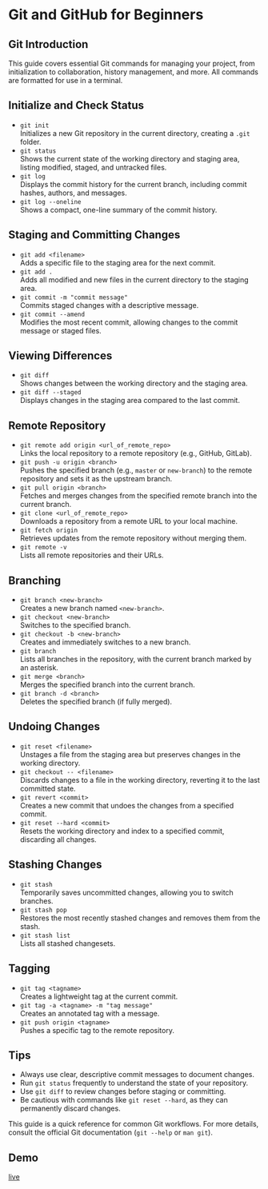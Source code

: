 # Git and GitHub for Beginners

## Git Introduction

This guide covers essential Git commands for managing your project, from initialization to collaboration, history management, and more. All commands are formatted for use in a terminal.

## Initialize and Check Status

- `git init`  
  Initializes a new Git repository in the current directory, creating a `.git` folder.
- `git status`  
  Shows the current state of the working directory and staging area, listing modified, staged, and untracked files.
- `git log`  
  Displays the commit history for the current branch, including commit hashes, authors, and messages.
- `git log --oneline`  
  Shows a compact, one-line summary of the commit history.

## Staging and Committing Changes

- `git add <filename>`  
  Adds a specific file to the staging area for the next commit.
- `git add .`  
  Adds all modified and new files in the current directory to the staging area.
- `git commit -m "commit message"`  
  Commits staged changes with a descriptive message.
- `git commit --amend`  
  Modifies the most recent commit, allowing changes to the commit message or staged files.

## Viewing Differences

- `git diff`  
  Shows changes between the working directory and the staging area.
- `git diff --staged`  
  Displays changes in the staging area compared to the last commit.

## Remote Repository

- `git remote add origin <url_of_remote_repo>`  
  Links the local repository to a remote repository (e.g., GitHub, GitLab).
- `git push -u origin <branch>`  
  Pushes the specified branch (e.g., `master` or `new-branch`) to the remote repository and sets it as the upstream branch.
- `git pull origin <branch>`  
  Fetches and merges changes from the specified remote branch into the current branch.
- `git clone <url_of_remote_repo>`  
  Downloads a repository from a remote URL to your local machine.
- `git fetch origin`  
  Retrieves updates from the remote repository without merging them.
- `git remote -v`  
  Lists all remote repositories and their URLs.

## Branching

- `git branch <new-branch>`  
  Creates a new branch named `<new-branch>`.
- `git checkout <new-branch>`  
  Switches to the specified branch.
- `git checkout -b <new-branch>`  
  Creates and immediately switches to a new branch.
- `git branch`  
  Lists all branches in the repository, with the current branch marked by an asterisk.
- `git merge <branch>`  
  Merges the specified branch into the current branch.
- `git branch -d <branch>`  
  Deletes the specified branch (if fully merged).

## Undoing Changes

- `git reset <filename>`  
  Unstages a file from the staging area but preserves changes in the working directory.
- `git checkout -- <filename>`  
  Discards changes to a file in the working directory, reverting it to the last committed state.
- `git revert <commit>`  
  Creates a new commit that undoes the changes from a specified commit.
- `git reset --hard <commit>`  
  Resets the working directory and index to a specified commit, discarding all changes.

## Stashing Changes

- `git stash`  
  Temporarily saves uncommitted changes, allowing you to switch branches.
- `git stash pop`  
  Restores the most recently stashed changes and removes them from the stash.
- `git stash list`  
  Lists all stashed changesets.

## Tagging

- `git tag <tagname>`  
  Creates a lightweight tag at the current commit.
- `git tag -a <tagname> -m "tag message"`  
  Creates an annotated tag with a message.
- `git push origin <tagname>`  
  Pushes a specific tag to the remote repository.

## Tips

- Always use clear, descriptive commit messages to document changes.
- Run `git status` frequently to understand the state of your repository.
- Use `git diff` to review changes before staging or committing.
- Be cautious with commands like `git reset --hard`, as they can permanently discard changes.

This guide is a quick reference for common Git workflows. For more details, consult the official Git documentation (`git --help` or `man git`).

## Demo

[live](https://github.com/Asabeneh/git-github-beginners)
